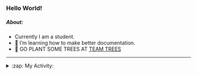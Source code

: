 ### Hello World!

##### About:
- Currently I am a student.
- 🌱 I’m learning how to make better documentation.
- 🌱 GO PLANT SOME TREES AT [TEAM TREES](https://teamtrees.org/)

---
<details>
  <summary>:zap: My Activity:</summary>
  
<!--START_SECTION:waka-->
![Code Time](http://img.shields.io/badge/Code%20Time-1%2C250%20hrs%2041%20mins-blue)

**I'm a Night 🦉** 

```text
🌞 Morning                2109 commits        ███░░░░░░░░░░░░░░░░░░░░░░   10.35 % 
🌆 Daytime                6768 commits        ████████░░░░░░░░░░░░░░░░░   33.22 % 
🌃 Evening                5876 commits        ███████░░░░░░░░░░░░░░░░░░   28.84 % 
🌙 Night                  5619 commits        ███████░░░░░░░░░░░░░░░░░░   27.58 % 
```
📅 **I'm Most Productive on Wednesday** 

```text
Monday                   2774 commits        ███░░░░░░░░░░░░░░░░░░░░░░   13.62 % 
Tuesday                  2802 commits        ███░░░░░░░░░░░░░░░░░░░░░░   13.75 % 
Wednesday                4795 commits        ██████░░░░░░░░░░░░░░░░░░░   23.54 % 
Thursday                 2694 commits        ███░░░░░░░░░░░░░░░░░░░░░░   13.22 % 
Friday                   2233 commits        ███░░░░░░░░░░░░░░░░░░░░░░   10.96 % 
Saturday                 1769 commits        ██░░░░░░░░░░░░░░░░░░░░░░░   08.68 % 
Sunday                   3305 commits        ████░░░░░░░░░░░░░░░░░░░░░   16.22 % 
```


📊 **This Week I Spent My Time On** 

```text
🔥 Editors: 
IntelliJ                 1 hr 11 mins        ████████████████████████░   94.98 % 
Android Studio           3 mins              █░░░░░░░░░░░░░░░░░░░░░░░░   05.02 % 

🐱‍💻 Projects: 
library_management_system42 mins             ██████████████░░░░░░░░░░░   57.22 % 
microservices-demo       27 mins             █████████░░░░░░░░░░░░░░░░   36.60 % 
e-wallet                 3 mins              █░░░░░░░░░░░░░░░░░░░░░░░░   04.88 % 
Unknown Project          0 secs              ░░░░░░░░░░░░░░░░░░░░░░░░░   01.16 % 
swagstore                0 secs              ░░░░░░░░░░░░░░░░░░░░░░░░░   00.09 % 
```


 Last Updated on 15/11/2023 02:22:33 UTC
<!--END_SECTION:waka-->
</details>

